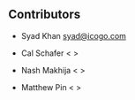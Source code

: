 ## Contributors

* Syad Khan <syad@icogo.com>

* Cal Schafer < >

* Nash Makhija < >

* Matthew Pin < >
